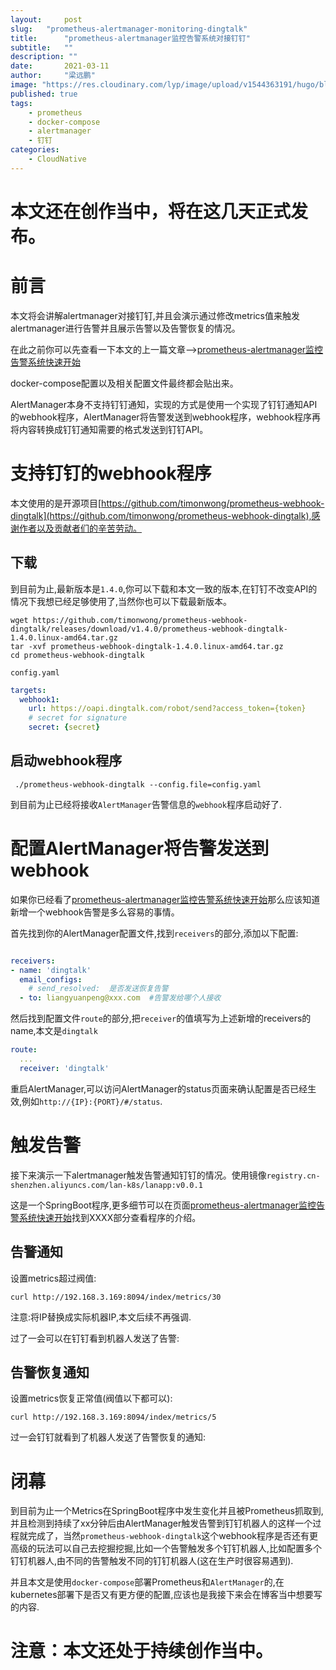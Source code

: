 ```yaml
---
layout:     post 
slug:   "prometheus-alertmanager-monitoring-dingtalk"
title:      "prometheus-alertmanager监控告警系统对接钉钉"
subtitle:   ""
description: ""
date:       2021-03-11
author:     "梁远鹏"
image: "https://res.cloudinary.com/lyp/image/upload/v1544363191/hugo/blog.github.io/743a4e9227e1f14cb24a1eb6db29e183.jpg"
published: true
tags:
    - prometheus
    - docker-compose
    - alertmanager
    - 钉钉
categories: 
    - CloudNative
---
```


# 本文还在创作当中，将在这几天正式发布。  

# 前言

本文将会讲解alertmanager对接钉钉,并且会演示通过修改metrics值来触发alertmanager进行告警并且展示告警以及告警恢复的情况。  

在此之前你可以先查看一下本文的上一篇文章-->[prometheus-alertmanager监控告警系统快速开始](https://liangyuanpeng.com/post/prometheus-alertmanager-monitoring-quickstart/)  

docker-compose配置以及相关配置文件最终都会贴出来。 

AlertManager本身不支持钉钉通知，实现的方式是使用一个实现了钉钉通知API的webhook程序，AlertManager将告警发送到webhook程序，webhook程序再将内容转换成钉钉通知需要的格式发送到钉钉API。  

# 支持钉钉的webhook程序

本文使用的是开源项目[https://github.com/timonwong/prometheus-webhook-dingtalk](https://github.com/timonwong/prometheus-webhook-dingtalk),感谢作者以及贡献者们的辛苦劳动。  

## 下载  

到目前为止,最新版本是`1.4.0`,你可以下载和本文一致的版本,在钉钉不改变API的情况下我想已经足够使用了,当然你也可以下载最新版本。  

```shell
wget https://github.com/timonwong/prometheus-webhook-dingtalk/releases/download/v1.4.0/prometheus-webhook-dingtalk-1.4.0.linux-amd64.tar.gz
tar -xvf prometheus-webhook-dingtalk-1.4.0.linux-amd64.tar.gz  
cd prometheus-webhook-dingtalk  
```  

`config.yaml`
```yaml
targets:
  webhook1:
    url: https://oapi.dingtalk.com/robot/send?access_token={token}
    # secret for signature
    secret: {secret}
```  

## 启动webhook程序  
```shell
 ./prometheus-webhook-dingtalk --config.file=config.yaml
```

到目前为止已经将接收`AlertManager`告警信息的`webhook`程序启动好了.  

# 配置AlertManager将告警发送到webhook  

如果你已经看了[prometheus-alertmanager监控告警系统快速开始](https://liangyuanpeng.com/post/prometheus-alertmanager-monitoring-quickstart/)那么应该知道新增一个webhook告警是多么容易的事情。  

首先找到你的AlertManager配置文件,找到`receivers`的部分,添加以下配置:  

```yaml

receivers:
- name: 'dingtalk'
  email_configs: 
    # send_resolved:  是否发送恢复告警 
  - to: liangyuanpeng@xxx.com  #告警发给哪个人接收
```  

然后找到配置文件`route`的部分,把`receiver`的值填写为上述新增的receivers的name,本文是`dingtalk`  
```yaml
route:
  ...
  receiver: 'dingtalk'
```  

重启AlertManager,可以访问AlertManager的status页面来确认配置是否已经生效,例如`http://{IP}:{PORT}/#/status`.  

# 触发告警 

接下来演示一下alertmanager触发告警通知钉钉的情况。使用镜像`registry.cn-shenzhen.aliyuncs.com/lan-k8s/lanapp:v0.0.1`  

这是一个SpringBoot程序,更多细节可以在页面[prometheus-alertmanager监控告警系统快速开始](https://liangyuanpeng.com/post/prometheus-alertmanager-monitoring-quickstart/)找到XXXX部分查看程序的介绍。  

## 告警通知  

设置metrics超过阀值:  
```shell
curl http://192.168.3.169:8094/index/metrics/30
```  

注意:将IP替换成实际机器IP,本文后续不再强调.  

过了一会可以在钉钉看到机器人发送了告警:  
![]()

## 告警恢复通知  

设置metrics恢复正常值(阀值以下都可以):  
```shell
curl http://192.168.3.169:8094/index/metrics/5
```  

过一会钉钉就看到了机器人发送了告警恢复的通知:  
![]()  

# 闭幕  

到目前为止一个Metrics在SpringBoot程序中发生变化并且被Prometheus抓取到,并且检测到持续了xx分钟后由AlertManager触发告警到钉钉机器人的这样一个过程就完成了，当然`prometheus-webhook-dingtalk`这个webhook程序是否还有更高级的玩法可以自己去挖掘挖掘,比如一个告警触发多个钉钉机器人,比如配置多个钉钉机器人,由不同的告警触发不同的钉钉机器人(这在生产时很容易遇到).  

并且本文是使用`docker-compose`部署Prometheus和`AlertManager`的,在kubernetes部署下是否又有更方便的配置,应该也是我接下来会在博客当中想要写的内容.


# 注意：本文还处于持续创作当中。